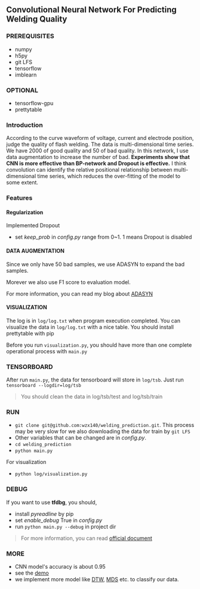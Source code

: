## Convolutional Neural Network For Predicting Welding Quality
### PREREQUISITES
- numpy
- h5py
- git LFS
- tensorflow
- imblearn

### OPTIONAL
- tensorflow-gpu
- prettytable

### Introduction
According to the curve waveform of voltage, current and electrode position, judge the quality of flash welding. The data is multi-dimensional time series. We have 2000 of good quality and 50 of bad quality. In this network, I use data augmentation to increase the number of bad. **Experiments show that CNN is more effective than BP-network and Dropout is effective.** I think convolution can identify the relative positional relationship between multi-dimensional time series, which reduces the over-fitting of the model to some extent.

### Features

#### Regularization
Implemented Dropout
- set *keep_prob* in *config.py* range from 0~1. 1 means Dropout is disabled

####  DATA AUGMENTATION
Since we only have 50 bad samples, we use ADASYN to expand the bad samples. 

Morever we also use F1 score to evaluation model.

For more information, you can read my blog about [ADASYN](https://masterwangzx.com/2019/04/08/SMOTE/#adasyn)
 
#### VISUALIZATION
The log is in `log/log.txt` when program execution completed. You can visualize the data in `log/log.txt` with a nice table. You should install prettytable with pip

Before you run `visualization.py`, you should have more than one complete operational process with `main.py`

### TENSORBOARD
After run `main.py`, the data for tensorboard will store in `log/tsb`. Just run `tensorboard --logdir=log/tsb`
> You should clean the data in log/tsb/test and log/tsb/train

### RUN
- `git clone git@github.com:wzx140/welding_prediction.git`. This process may be very slow for we also downloading the data for train by `git LFS` 
- Other variables that can be changed are in *config.py*. 
- `cd welding_prediction`
- `python main.py`

For visualization
- `python log/visualization.py`

### DEBUG
If you want to use **tfdbg**, you should,
- install *pyreadline* by pip
- set *enable_debug* True in *config.py*
- run `python main.py --debug` in project dir
> For more information, you can read [official document](https://www.tensorflow.org/guide/debugger)

### MORE
- CNN model's accuracy is about 0.95
- see the [demo](./demo.ipynb)
- we implement more model like [DTW](./other/DTW.ipynb), [MDS](./other/MDS.ipynb) etc. to classify our data.